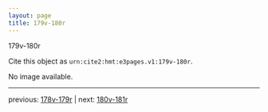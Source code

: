 ```yaml
---
layout: page
title: 179v-180r
---
```


179v-180r

Cite this object as `urn:cite2:hmt:e3pages.v1:179v-180r`.

No image available. 



---

previous: [178v-179r](../178v-179r/) | next: [180v-181r](../180v-181r/)